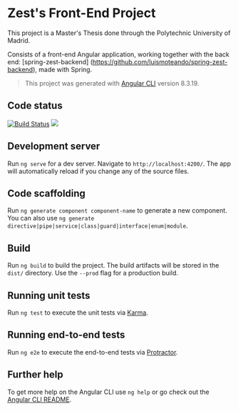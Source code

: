 # Zest's Front-End Project

This project is a Master's Thesis done through the Polytechnic University of Madrid. 

Consists of a front-end Angular application, working together with the back end: [spring-zest-backend] (https://github.com/luismoteando/spring-zest-backend), made with Spring.

>This project was generated with [Angular CLI](https://github.com/angular/angular-cli) version 8.3.19.

## Code status

[![Build Status](https://travis-ci.org/luismoteando/angular-zest-frontend.svg?branch=develop)](https://travis-ci.org/luismoteando/angular-zest-frontend)
[![](https://img.shields.io/static/v1?label=Heroku&message=v1.0.0-SNAPSHOT&color=green)](https://zest-workout-planner.herokuapp.com) 

## Development server

Run `ng serve` for a dev server. Navigate to `http://localhost:4200/`. The app will automatically reload if you change any of the source files.

## Code scaffolding

Run `ng generate component component-name` to generate a new component. You can also use `ng generate directive|pipe|service|class|guard|interface|enum|module`.

## Build

Run `ng build` to build the project. The build artifacts will be stored in the `dist/` directory. Use the `--prod` flag for a production build.

## Running unit tests

Run `ng test` to execute the unit tests via [Karma](https://karma-runner.github.io).

## Running end-to-end tests

Run `ng e2e` to execute the end-to-end tests via [Protractor](http://www.protractortest.org/).

## Further help

To get more help on the Angular CLI use `ng help` or go check out the [Angular CLI README](https://github.com/angular/angular-cli/blob/master/README.md).
